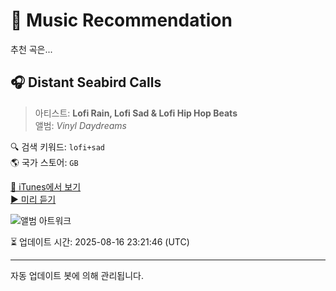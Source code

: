 
# 🎵 Music Recommendation

추천 곡은...

## 🎧 Distant Seabird Calls  
> 아티스트: **Lofi Rain, Lofi Sad & Lofi Hip Hop Beats**  
> 앨범: _Vinyl Daydreams_  

🔍 검색 키워드: `lofi+sad`  
🌎 국가 스토어: `GB`

[🔗 iTunes에서 보기](https://music.apple.com/gb/album/distant-seabird-calls/1795332215?i=1795332413&uo=4)  
[▶️ 미리 듣기](https://audio-ssl.itunes.apple.com/itunes-assets/AudioPreview221/v4/27/88/d7/2788d7de-2240-a791-676a-339353b41dd5/mzaf_16239072251786559159.plus.aac.p.m4a)

![앨범 아트워크](https://is1-ssl.mzstatic.com/image/thumb/Music221/v4/4a/52/bf/4a52bfb5-92db-84c5-e230-5886f365f690/cover_10333082.jpg/100x100bb.jpg)

⏳ 업데이트 시간: 2025-08-16 23:21:46 (UTC)

---
자동 업데이트 봇에 의해 관리됩니다.
